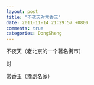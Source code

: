 ```yaml
---
layout: post
title: "不夜天对常香玉"
date: 2011-11-14 21:29:57 +0800
comments: true
categories: DongSheng
---
```


不夜天（老北京的一个著名街市）

对

常香玉（豫剧名家）
 